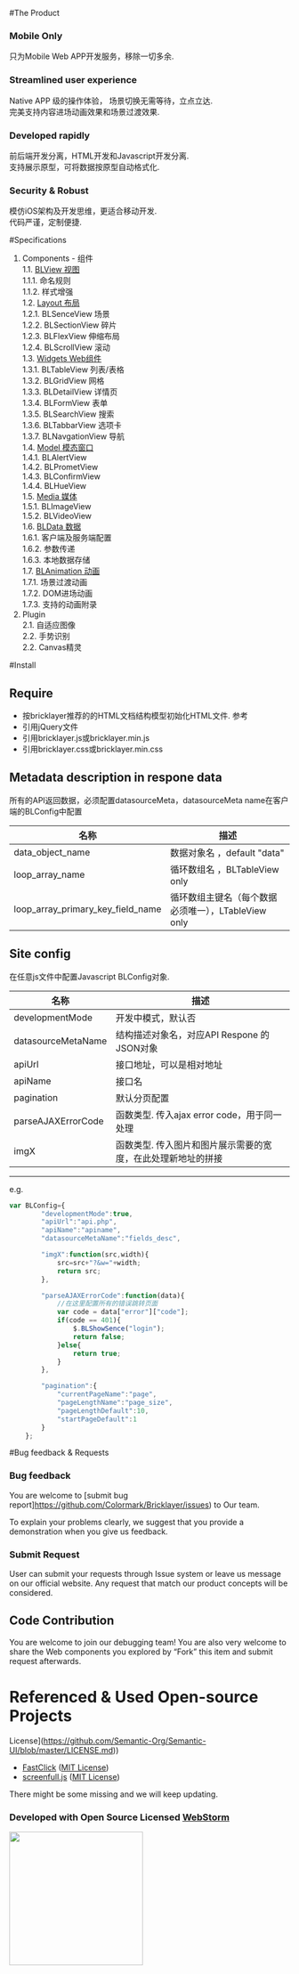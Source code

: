 #The Product

### Mobile Only

只为Mobile Web APP开发服务，移除一切多余.


### Streamlined user experience

Native APP 级的操作体验， 场景切换无需等待，立点立达.  
完美支持内容进场动画效果和场景过渡效果.


### Developed rapidly

前后端开发分离，HTML开发和Javascript开发分离.  
支持展示原型，可将数据按原型自动格式化.  


### Security & Robust 

模仿iOS架构及开发思维，更适合移动开发.  
代码严谨，定制便捷.  



#Specifications  

1. Components - 组件  
1.1. [BLView 视图](https://github.com/Colormark/Bricklayer/wiki/BLView)  
		1.1.1. 命名规则  
		1.1.2. 样式增强  
1.2. [Layout 布局](https://github.com/Colormark/Bricklayer/wiki/BLLayout)  
		1.2.1. BLSenceView 场景  
		1.2.2. BLSectionView 碎片  
		1.2.3. BLFlexView 伸缩布局  
		1.2.4. BLScrollView 滚动  
1.3. [Widgets Web组件](https://github.com/Colormark/Bricklayer/wiki/BLGadget)  
	1.3.1. BLTableView 列表/表格  
	1.3.2. BLGridView 网格  
	1.3.3. BLDetailView 详情页  
	1.3.4. BLFormView 表单  
	1.3.5. BLSearchView 搜索  
	1.3.6. BLTabbarView 选项卡  
	1.3.7. BLNavgationView 导航  
1.4. [Model 模态窗口](https://github.com/Colormark/Bricklayer/wiki/BLModel)  
	1.4.1. BLAlertView  
	1.4.2. BLPrometView  
	1.4.3. BLConfirmView  
	1.4.4. BLHueView  
1.5. [Media 媒体](https://github.com/Colormark/Bricklayer/wiki/BLMedia)  
	1.5.1. BLImageView  
	1.5.2. BLVideoView  
1.6. [BLData 数据](https://github.com/Colormark/Bricklayer/wiki/BLData)  
	1.6.1. 客户端及服务端配置  
	1.6.2. 参数传递  
	1.6.3. 本地数据存储  
1.7. [BLAnimation 动画](https://github.com/Colormark/Bricklayer/wiki/BLAnimation)  
	1.7.1. 场景过渡动画  
	1.7.2. DOM进场动画  
	1.7.3. 支持的动画附录  
2. Plugin  
2.1. 自适应图像  
2.2. 手势识别  
2.2. Canvas精灵  
	 
#Install

## Require

* 按bricklayer推荐的的HTML文档结构模型初始化HTML文件. 参考
* 引用jQuery文件
* 引用bricklayer.js或bricklayer.min.js
* 引用bricklayer.css或bricklayer.min.css

## Metadata description in respone data 

所有的API返回数据，必须配置datasourceMeta，datasourceMeta name在客户端的BLConfig中配置

名称  | 描述
------------- | -------------
data_object_name                     | 数据对象名 ，default "data"
loop_array_name                      | 循环数组名  ，BLTableView only
loop_array_primary_key_field_name    | 循环数组主键名（每个数据必须唯一），LTableView only
  

## Site config  

在任意js文件中配置Javascript BLConfig对象.

名称  | 描述
------------- | -------------
developmentMode       | 开发中模式，默认否
datasourceMetaName    | 结构描述对象名，对应API Respone 的JSON对象
apiUrl                | 接口地址，可以是相对地址
apiName               | 接口名
pagination            | 默认分页配置
parseAJAXErrorCode    | 函数类型. 传入ajax error code，用于同一处理
imgX                  | 函数类型. 传入图片和图片展示需要的宽度，在此处理新地址的拼接

-----------------------------
e.g.
```javascript
var BLConfig={
		"developmentMode":true,
		"apiUrl":"api.php",
		"apiName":"apiname",
		"datasourceMetaName":"fields_desc",

		"imgX":function(src,width){
			src=src+"?&w="+width;
			return src;
		},

		"parseAJAXErrorCode":function(data){
			//在这里配置所有的错误跳转页面
			var code = data["error"]["code"];
			if(code == 401){
				$.BLShowSence("login");
				return false;
			}else{
				return true;
			}
		},

		"pagination":{
			"currentPageName":"page",
			"pageLengthName":"page_size",
			"pageLengthDefault":10,
			"startPageDefault":1
		}
	};

```

#Bug feedback & Requests

### Bug feedback

You are welcome to [submit bug report]https://github.com/Colormark/Bricklayer/issues) to Our team.

To explain your problems clearly, we suggest that you provide a demonstration when you give us feedback.

### Submit Request

User can submit your requests through Issue system or leave us message on our official website. Any request that match our product concepts will be considered.


## Code Contribution

You are welcome to join our debugging team! You are also very welcome to share the Web components you explored by “Fork” this item and submit request afterwards.

# Referenced & Used Open-source Projects
License](https://github.com/Semantic-Org/Semantic-UI/blob/master/LICENSE.md))
* [FastClick](https://github.com/ftlabs/fastclick) ([MIT
License](https://github.com/ftlabs/fastclick/blob/master/LICENSE))
* [screenfull.js](https://github.com/sindresorhus/screenfull.js) ([MIT
License](https://github.com/sindresorhus/screenfull.js/blob/gh-pages/license))

There might be some missing and we will keep updating.

### Developed with Open Source Licensed [WebStorm](http://www.jetbrains.com/webstorm/)

<a href="http://www.jetbrains.com/webstorm/" target="_blank">
<img src="http://ww1.sinaimg.cn/large/005yyi5Jjw1elpp6svs2eg30k004i3ye.gif" width="240" />
</a>

